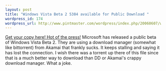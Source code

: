 ```yaml
--- 
layout: post
title: "Windows Vista Beta 2 5384 available for Public Download "
wordpress_id: 174
wordpress_url: http://www.pintmaster.com/wordpress/index.php/20060607/windows-vista-beta-2-5384-available-for-public-download/
---
```

<a href="http://download.windowsvista.com/preview/beta2/en/x86/download.htm">Get your copy here! Hot of the press!</a> Microsoft has released a public beta of Windows Vista Beta 2. They are using a download manager (somewhat like bittorrent) from Akamai that frankly sucks. It keeps stalling and saying it has lost the connection. I wish there was a torrent up there of this file since that is a much better way to download than DD or Akamai's crappy download manager. What a joke.
